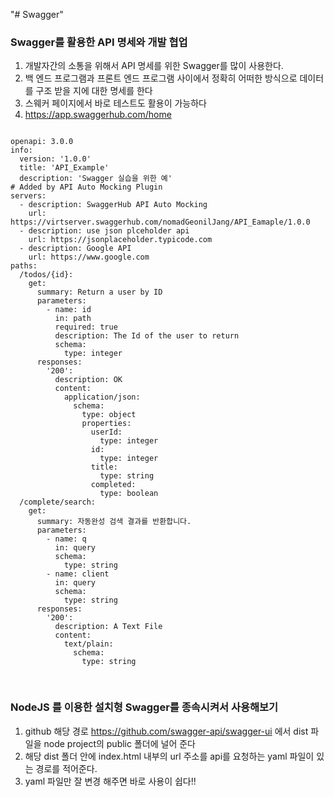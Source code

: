 "# Swagger"

### Swagger를 활용한 API 명세와 개발 협업

1. 개발자간의 소통을 위해서 API 명세를 위한 Swagger를 많이 사용한다.
2. 백 엔드 프로그램과 프론트 엔드 프로그램 사이에서 정확히 어떠한 방식으로 데이터를 구조 받을 지에 대한 명세를 한다
3. 스웨커 페이지에서 바로 테스트도 활용이 가능하다
4. https://app.swaggerhub.com/home

<pre>
<code>
openapi: 3.0.0
info:
  version: '1.0.0'
  title: 'API_Example'
  description: 'Swagger 실습을 위한 예'
# Added by API Auto Mocking Plugin
servers:
  - description: SwaggerHub API Auto Mocking
    url: https://virtserver.swaggerhub.com/nomadGeonilJang/API_Eamaple/1.0.0
  - description: use json plceholder api 
    url: https://jsonplaceholder.typicode.com
  - description: Google API
    url: https://www.google.com
paths:
  /todos/{id}:
    get:
      summary: Return a user by ID
      parameters:
        - name: id
          in: path
          required: true
          description: The Id of the user to return
          schema:
            type: integer
      responses:
        '200':
          description: OK
          content:
            application/json:
              schema:
                type: object
                properties:
                  userId:
                    type: integer
                  id:
                    type: integer
                  title:
                    type: string
                  completed:
                    type: boolean
  /complete/search:
    get:
      summary: 자동완성 검색 결과를 반환합니다.
      parameters: 
        - name: q
          in: query
          schema: 
            type: string
        - name: client
          in: query
          schema:
            type: string
      responses:
        '200':
          description: A Text File
          content:
            text/plain:
              schema:
                type: string
          
</code>
</pre>

### NodeJS 를 이용한 설치형 Swagger를 종속시켜서 사용해보기

1. github 해당 경로 https://github.com/swagger-api/swagger-ui 에서 dist 파일을 node project의 public 폴더에 널어 준다
2. 해당 dist 폴더 안에 index.html 내부의 url 주소를 api를 요청하는 yaml 파일이 있는 경로를 적어준다.
3. yaml 파일만 잘 변경 해주면 바로 사용이 쉽다!!
